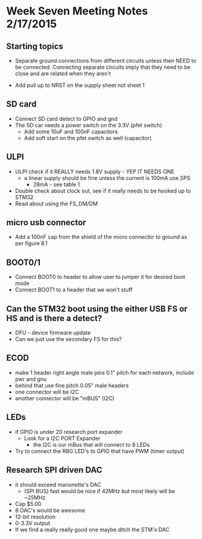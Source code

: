 # Week Seven Meeting Notes 2/17/2015

## Starting topics
* Separate ground connections from different circuits unless then NEED to be connected.  Connecting separate circuits imply that they need to be close and are related when they aren't

* Add pull up to NRST on the supply sheet not sheet 1


## SD card 
* Connect SD card detect to GPIO and gnd
* The SD car needs a power switch on the 3.3V (pfet switch)
	*	Add some 10uF and 100nF capacitors
	*	Add soft start on the pfet switch as well (capacitor)

## ULPI
*	ULPI check if it REALLY needs 1.8V supply - YEP IT NEEDS ONE
	*	a linear supply should be fine unless the current is 100mA use SPS
		*	28mA - see table 1
*	Double check about clock out, see if it really needs to be hooked up to STM32
*	Read about using the FS_DM/DM 
	

## micro usb connector
*	Add a 100nF cap from the shield of the micro connector to ground as per figure 8.1

## BOOT0/1
*	Connect BOOT0 to header to allow user to jumper it for desired boot mode
*	Connect BOOT1 to a header that we won't stuff

## Can the STM32 boot using the either USB FS or HS and is there a detect? 
*	DFU - device firmware update
*	Can we just use the secondary FS for this?

## ECOD
*	make 1 header right angle male pins 0.1" pitch for each network, include pwr and gnu
*	behind that use fine pitch 0.05" male headers 
*	one connector will be I2C 
*	another connector will be "mBUS" (I2C)


## LEDs
* if GPIO is under 20 research port expander
	*	Look for a I2C PORT Expander 
		*	the I2C is our mBus that will connect to 8 LEDs 
* Try to connect the RBG LED's to GPIO that have PWM (timer output)

## Research SPI driven DAC
*	it should exceed marionette's DAC 
	*	(SPI BUS) fast would be nice if 42MHz but most likely will be ~25MHz
*	Cap $5.00
*	8 DAC's would be awesome
*	12-bit resolution
*	0-3.3V output 
*	If we find a really really good one maybe ditch the STM's DAC

